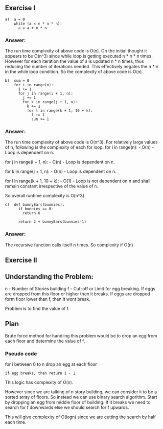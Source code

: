 ## Exercise I

```
a)  a = 0
    while (a < n * n * n):
      a = a + n * n
```

### Answer: 

The run time complexity of above code is O(n).
On the initial thought it appears to be O(n^3) since while loop is getting executed n * n * n times. However for each iteration the value of a is updated n * n times, thus reducing the number of iterations needed. This effectively negates the n * n in the while loop condition.
So the complexity of above code is O(n)

```
b)  sum = 0
    for i in range(n):
      i += 1
      for j in range(i + 1, n):
        j += 1
        for k in range(j + 1, n):
          k += 1
          for l in range(k + 1, 10 + k):
            l += 1
            sum += 1
```
### Answer: 

The run time complexity of above code is O(n^3).
For relatively large values of n, following is the complexity of each for loop.
for i in range(n): - O(n) - Loop is dependent on n.

for j in range(i + 1, n): - O(n) - Loop is dependent on n.

for k in range(j + 1, n): - O(n) - Loop is dependent on n.

for l in range(k + 1, 10 + k): - O(1) - Loop is not dependent on n and shall remain constant irrespective of the value of n.

So overall runtime complexity is O(n^3)

```
c)  def bunnyEars(bunnies):
      if bunnies == 0:
        return 0

      return 2 + bunnyEars(bunnies-1)
```

### Answer: 
The recursive function calls itself n times. So complexity if O(n)

## Exercise II

## Understanding the Problem:

n - Number of Stories building
f - Cut-off or Limit for egg breaking. 
If eggs are dropped from this floor or higher then it breaks.
If eggs are dropped form floor lower than f, then it wont break.

Problem is to find the value of f.

## Plan

Brute force method for handling this problem would be to drop an egg from each floor and determine the value of f.

### Pseudo code

for i between 0 to n
    drop an egg at each floor
    
    if egg breaks, then return i - 1
    
This logic has complexity of O(n).

However since we are talking of n story building, we can consider it to be a sorted array of floors.
So instead we can use binary search algorithm. Start by dropping an egg from middle floor of building. 
If it breaks we need to search for f downwards else we should search for f upwards.

This will give complexity of O(logn) since we are cutting the search by half each time.
       





